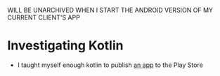 WILL BE UNARCHIVED WHEN I START THE ANDROID VERSION OF MY CURRENT CLIENT'S APP

# Investigating Kotlin

- I taught myself enough kotlin to publish [an app](./https://github.com/francistopher/SaveTheCatColorMatchingAndroid) to the Play Store

